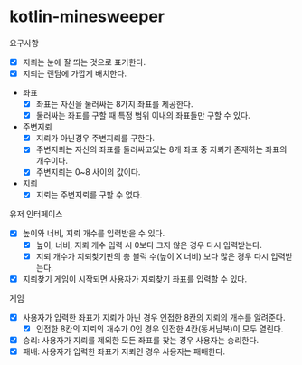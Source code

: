 # kotlin-minesweeper

요구사항

- [X] 지뢰는 눈에 잘 띄는 것으로 표기한다.
- [X] 지뢰는 랜덤에 가깝게 배치한다.
- 좌표
  - [X] 좌표는 자신을 둘러싸는 8가지 좌표를 제공한다.
  - [X] 둘러싸는 좌표를 구할 때 특정 범위 이내의 좌표들만 구할 수 있다.
- 주변지뢰
  - [X] 지뢰가 아닌경우 주변지뢰를 구한다.
  - [X] 주변지뢰는 자신의 좌표를 둘러싸고있는 8개 좌표 중 지뢰가 존재하는 좌표의 개수이다.
  - [X] 주변지뢰는 0~8 사이의 값이다.
- 지뢰
  - [X] 지뢰는 주변지뢰를 구할 수 없다.

유저 인터페이스
- [X] 높이와 너비, 지뢰 개수를 입력받을 수 있다.
  - [X] 높이, 너비, 지뢰 개수 입력 시 0보다 크지 않은 경우 다시 입력받는다.
  - [X] 지뢰 개수가 지뢰찾기판의 총 블럭 수(높이 X 너비) 보다 많은 경우 다시 입력받는다.
- [X] 지뢰찾기 게임이 시작되면 사용자가 지뢰찾기 좌표를 입력할 수 있다.

게임
- [X] 사용자가 입력한 좌표가 지뢰가 아닌 경우 인접한 8칸의 지뢰의 개수를 알려준다.
  - [X] 인접한 8칸의 지뢰의 개수가 0인 경우 인접한 4칸(동서남북)이 모두 열린다.
- [X] 승리: 사용자가 지뢰를 제외한 모든 좌표를 찾는 경우 사용자는 승리한다.
- [X] 패배: 사용자가 입력한 좌표가 지뢰인 경우 사용자는 패배한다.
